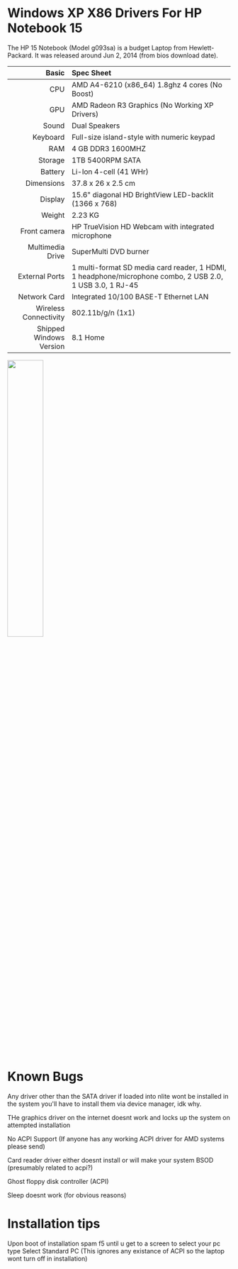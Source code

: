 # Windows XP X86 Drivers For HP Notebook 15

The HP 15 Notebook (Model g093sa) is a budget Laptop from Hewlett-Packard.
It was released around Jun 2, 2014 (from bios download date).

| Basic                   | Spec Sheet                                                                                                  |
|------------------------:|:-------------------------------------------------------                                                     |
| CPU                     | AMD A4-6210 (x86_64) 1.8ghz 4 cores (No Boost)                                                              |
| GPU                     | AMD Radeon R3 Graphics (No Working XP Drivers)                                                              |
| Sound                   | Dual Speakers                                                                                               |
| Keyboard                | Full-size island-style with numeric keypad                                                                  |                            |
| RAM                     | 4 GB DDR3 1600MHZ                                                                                           |
| Storage                 | 1TB 5400RPM SATA                                                                                            |
| Battery                 | Li-Ion 4-cell (41 WHr)                                                                                      |
| Dimensions              | 37.8 x 26 x 2.5 cm                                                                                          |
| Display                 | 15.6" diagonal HD BrightView LED-backlit (1366 x 768)                                                       |
| Weight                  | 2.23 KG                                                                                                     |
| Front camera            | HP TrueVision HD Webcam with integrated  microphone                                                         |
| Multimedia Drive        | SuperMulti DVD burner                                                                                       |
| External Ports          | 1 multi-format SD media card reader, 1 HDMI, 1 headphone/microphone combo, 2 USB 2.0, 1 USB 3.0, 1 RJ-45    |
| Network Card            | Integrated 10/100 BASE-T Ethernet LAN                                                                       |
| Wireless Connectivity   | 802.11b/g/n (1x1)                                                                                           |
| Shipped Windows Version | 8.1 Home                                                                                                    |

<img src="https://www.laptopsdirect.co.uk/Images/A2J5B54EA_1_Supersize.jpg?v=3" width="40%">

# Known Bugs

Any driver other than the SATA driver if loaded into nlite wont be installed in the system you'll have to install them via device manager, idk why.

THe graphics driver on the internet doesnt work and locks up the system on attempted installation

No ACPI Support (If anyone has any working ACPI driver for AMD systems please send)

Card reader driver either doesnt install or will make your system BSOD (presumably related to acpi?)

Ghost floppy disk controller (ACPI)

Sleep doesnt work (for obvious reasons)

# Installation tips

Upon boot of installation spam f5 until u get to a screen to select your pc type
Select Standard PC (This ignores any existance of ACPI so the laptop wont turn off in installation)
